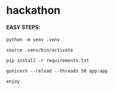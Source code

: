 # hackathon

#### EASY STEPS:

`python -m venv .venv`

`source .venv/bin/activate`

`pip install -r requirements.txt`

`gunicorn --reload --threads 50 app:app`

`enjoy`